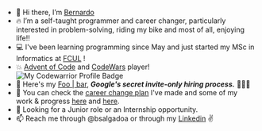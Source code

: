 - 👋 Hi there, I’m <a href="https://www.linkedin.com/in/bernardo-salgado-andrade/">Bernardo</a>
- 🔥 I’m a self-taught programmer and career changer, particularly interested in problem-solving, riding my bike and most of all, enjoying life!!
- 💻 I've been learning programming since May and just started my MSc in Informatics at <a href="https://ciencias.ulisboa.pt/en/di">FCUL</a> ! 
- 💥 <a href="https://github.com/bsalgadoa/AdventOfCode">Advent of Code</a> and <a href="https://www.codewars.com/users/bsalgadoa">CodeWars</a> player! ![My Codewarrior Profile Badge](https://www.codewars.com/users/bsalgadoa/badges/micro) 
- 🐇 Here's my <a href="https://github.com/bsalgadoa/Foobar_WithGoogle">Foo | bar</a>, ***Google's secret invite-only hiring process.*** 🚀🚀🚀 
- 🏁 You can check the <a href="https://docs.google.com/spreadsheets/d/e/2PACX-1vSNQXJpYiS8HOoNH_O_yQqGznglm_qtQ4Ghpix7LTLv2thrsSqsNqGZaygR8WJ6JEvth06aVXLTta1I/pubhtml">career change plan</a>  I've made and some of my work & progress <a href="https://github.com/bsalgadoa/CodeWars">here</a> and <a href="https://github.com/bsalgadoa/AdventOfCode">here</a>.
- 👀 Looking for a Junior role or an Internship opportunity.
- 📫 Reach me through @bsalgadoa or through my <a href="https://www.linkedin.com/in/bernardo-salgado-andrade/">Linkedin</a> ✌️
<!---
bsalgadoa/bsalgadoa is a ✨ special ✨ repository because its `README.md` (this file) appears on your GitHub profile.
You can click the Preview link to take a look at your changes.
--->
